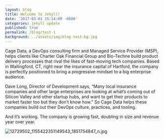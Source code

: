 ```yaml
---
layout: blog
title: Welcome to Jekyll!
date: '2017-03-01 15:14:09 -0600'
categories: jekyll update
published: true
permalink: /blog/test-1
background: ../assets/img/blog-test-bg.jpg
---
```

Cage Data, a DevOps consulting firm and Managed Service Provider (MSP), helps clients like Charter Oak Financial Group and Bio-Techne build product delivery processes that rival the likes of fast-moving tech companies. Based in Wallingford, CT, right near the insurance capital of Hartford, the company is perfectly positioned to bring a progressive mindset to a big enterprise audience.  

Dave Long, Director of Development says, “Many local insurance companies and other large enterprises are looking at what’s coming out of Silicon Valley and other startup hubs, and want to get their products to market faster too but they don’t know how.” So Cage Data helps these companies build out their DevOps culture, practices, and tooling.

And it’s working. The company is growing fast, doubling in size and revenue year over year.

![12729502_1155422351149543_1851754847_n.jpg]({{site.baseurl}}/assets/img/12729502_1155422351149543_1851754847_n.jpg)

